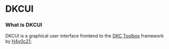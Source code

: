 # DKCUI

### What is DKCUI
DKCUI is a graphical user interface frontend to the [DKC Toolbox]() framework by [H4v0c21]();
